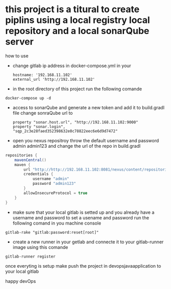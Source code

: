 # this project is a titural to create piplins using a local registry local repository and a local sonarQube server


how to use 


- change gitlab ip address in docker-compose.yml in your 

      hostname: '192.168.11.102'
      external_url 'http://192.168.11.102'

- in the root directory of this project run the following comande

```console
docker-compose up -d
```

- access to sonarQube and generate a new token and add it to build.gradl file change sonraQube url to 

      property "sonar.host.url", "http://192.168.11.102:9000"
      property "sonar.login", "sqp_2c3e28faed352398632e0c78822eec6e6d9d7472"
- open you nexus repositroy throw the default username and password admin admin123 and change the url of the repo in build.gradl
```java
repositories {
    mavenCentral()
    maven {
        url "http://http://192.168.11.102:8081/nexus/content/repositories/central/"
        credentials {
            username "admin"
            password "admin123"
        }
        allowInsecureProtocol = true
    }
}
```
- make sure that your local gitlab is setted up and you already have a username and password to set a usename and password run the following comand in you machine console
```console
gitlab-rake "gitlab:password:reset[root]"
```
- create a new runner in your getlab and connecte it to your gitlab-runner image using this comande

```console
gitlab-runner register 
```

once everyting is setup make push the project in devopsjavaapplication to your local gitlab


happy devOps 
